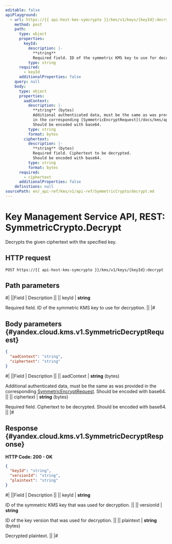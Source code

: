 ```yaml
---
editable: false
apiPlayground:
  - url: https://{{ api-host-kms-symcrypto }}/kms/v1/keys/{keyId}:decrypt
    method: post
    path:
      type: object
      properties:
        keyId:
          description: |-
            **string**
            Required field. ID of the symmetric KMS key to use for decryption.
          type: string
      required:
        - keyId
      additionalProperties: false
    query: null
    body:
      type: object
      properties:
        aadContext:
          description: |-
            **string** (bytes)
            Additional authenticated data, must be the same as was provided
            in the corresponding [SymmetricEncryptRequest](/docs/kms/api-ref/SymmetricCrypto/encrypt#yandex.cloud.kms.v1.SymmetricEncryptRequest).
            Should be encoded with base64.
          type: string
          format: bytes
        ciphertext:
          description: |-
            **string** (bytes)
            Required field. Ciphertext to be decrypted.
            Should be encoded with base64.
          type: string
          format: bytes
      required:
        - ciphertext
      additionalProperties: false
    definitions: null
sourcePath: en/_api-ref/kms/v1/api-ref/SymmetricCrypto/decrypt.md
---
```


# Key Management Service API, REST: SymmetricCrypto.Decrypt

Decrypts the given ciphertext with the specified key.

## HTTP request

```
POST https://{{ api-host-kms-symcrypto }}/kms/v1/keys/{keyId}:decrypt
```

## Path parameters

#|
||Field | Description ||
|| keyId | **string**

Required field. ID of the symmetric KMS key to use for decryption. ||
|#

## Body parameters {#yandex.cloud.kms.v1.SymmetricDecryptRequest}

```json
{
  "aadContext": "string",
  "ciphertext": "string"
}
```

#|
||Field | Description ||
|| aadContext | **string** (bytes)

Additional authenticated data, must be the same as was provided
in the corresponding [SymmetricEncryptRequest](/docs/kms/api-ref/SymmetricCrypto/encrypt#yandex.cloud.kms.v1.SymmetricEncryptRequest).
Should be encoded with base64. ||
|| ciphertext | **string** (bytes)

Required field. Ciphertext to be decrypted.
Should be encoded with base64. ||
|#

## Response {#yandex.cloud.kms.v1.SymmetricDecryptResponse}

**HTTP Code: 200 - OK**

```json
{
  "keyId": "string",
  "versionId": "string",
  "plaintext": "string"
}
```

#|
||Field | Description ||
|| keyId | **string**

ID of the symmetric KMS key that was used for decryption. ||
|| versionId | **string**

ID of the key version that was used for decryption. ||
|| plaintext | **string** (bytes)

Decrypted plaintext. ||
|#